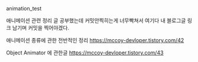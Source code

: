 animation_test

애니메이션 관련 정리 글 공부했는데 커밋안찍히는게 너무빡쳐서 여기다 내 블로그글 링크 남기며 커밋을 찍어야겠다.

애니메이션 종류에 관한 전반적인 정리
https://mccoy-devloper.tistory.com/42

Object Animator 에 관한글
https://mccoy-devloper.tistory.com/43
